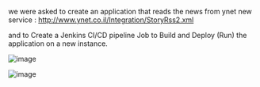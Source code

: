 we were asked to create an application that reads the news from ynet new service :
http://www.ynet.co.il/Integration/StoryRss2.xml

and to Create a Jenkins CI/CD pipeline Job to Build and Deploy (Run) the application on a new
instance.


![image](https://user-images.githubusercontent.com/96788273/202018007-3e170888-bfc8-4bfe-8fdd-158aea6d872f.png)



![image](https://user-images.githubusercontent.com/96788273/201969928-c1291fe6-f544-41c1-9652-9fd29fdbdbde.png)


